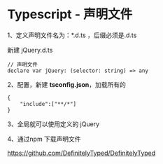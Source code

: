 # Typescript - 声明文件

1、定义声明文件名为：*.d.ts ，后缀必须是.d.ts

新建 jQuery.d.ts

```
// 声明文件
declare var jQuery: (selector: string) => any
```



2、配置，新建 **tsconfig.json**，加载所有的

```
{
    "include":["**/*"]
}
```



3、全局就可以使用定义的 jQuery



4、通过npm 下载声明文件

https://github.com/DefinitelyTyped/DefinitelyTyped